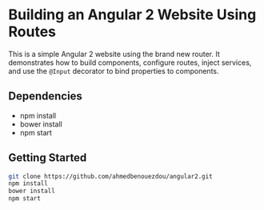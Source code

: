 # Building an Angular 2 Website Using Routes
This is a simple Angular 2 website using the brand new router. It demonstrates how to build components, configure routes, 
inject services, and use the `@Input` decorator to bind properties to components.

## Dependencies
- npm install
- bower install
- npm start
## Getting Started

```bash
git clone https://github.com/ahmedbenouezdou/angular2.git
npm install
bower install
npm start
```
